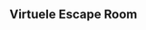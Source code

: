 <!-- .slide: data-background="#009EE0"> -->
<!-- .slide: data-background-image="css/theme/images/bg-room.jpg"> -->
<!-- .slide: data-background-size="cover"> -->

## Virtuele Escape Room
